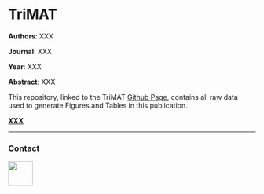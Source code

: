 # TriMAT
**Authors**: XXX

**Journal**: XXX

**Year**: XXX

**Abstract**: XXX

This repository, linked to the TriMAT [Github Page](https://perisd.github.io/TriMAT/ "TriMAT Webpage"), contains all raw data used to generate Figures and Tables in this publication. 

**[XXX](LLL "XXX")**

***

### Contact

[<img src="https://www.uv.es/perisnav/Index/twitter-logo.png" width="50"/>](https://linktr.ee/PerisD)


